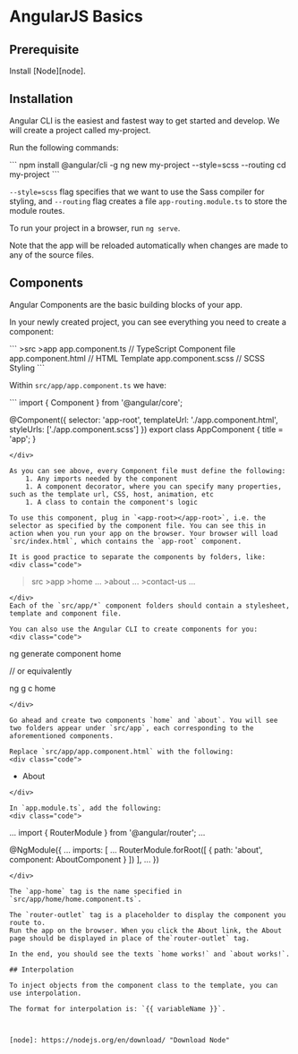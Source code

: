 # AngularJS Basics

## Prerequisite
Install [Node][node].

## Installation
Angular CLI is the easiest and fastest way to get started and develop.
We will create a project called my-project.

Run the following commands:
<div class="code">
```
	npm install @angular/cli -g
	ng new my-project --style=scss --routing
	cd my-project
```
</div>

`--style=scss` flag specifies that we want to use the Sass compiler for styling, and `--routing` flag creates a file `app-routing.module.ts` to store the module routes.

To run your project in a browser, run `ng serve`.

Note that the app will be reloaded automatically when changes are made to any of the source files.

## Components
Angular Components are the basic building blocks of your app.

In your newly created project, you can see everything you need to create a component:
<div class="code">
```
>src
	>app
		app.component.ts 		// TypeScript Component file
		app.component.html 		// HTML Template
		app.component.scss 		// SCSS Styling
```
</div>

Within `src/app/app.component.ts` we have:
<div class="code">
```
import { Component } from '@angular/core';

@Component({
  selector: 'app-root',
  templateUrl: './app.component.html',
  styleUrls: ['./app.component.scss']
})
export class AppComponent {
  title = 'app';
}
```
</div>

As you can see above, every Component file must define the following:
	1. Any imports needed by the component
	1. A component decorator, where you can specify many properties, such as the template url, CSS, host, animation, etc
	1. A class to contain the component's logic

To use this component, plug in `<app-root></app-root>`, i.e. the selector as specified by the component file. You can see this in action when you run your app on the browser. Your browser will load `src/index.html`, which contains the `app-root` component.

It is good practice to separate the components by folders, like:
<div class="code">
```
>src
	>app
		>home
			...
		>about
			...
		>contact-us
			...
```
</div>
Each of the `src/app/*` component folders should contain a stylesheet, template and component file.

You can also use the Angular CLI to create components for you:
<div class="code">
```
ng generate component home

// or equivalently

ng g c home
```
</div>

Go ahead and create two components `home` and `about`. You will see two folders appear under `src/app`, each corresponding to the aforementioned components.

Replace `src/app/app.component.html` with the following:
<div class="code">
```
<ul>
  <li><a routerLink="about">About</a></li>
</ul>

<app-home></app-home>

<router-outlet></router-outlet>
```
</div>

In `app.module.ts`, add the following:
<div class="code">
```
...
import { RouterModule } from '@angular/router';
...

@NgModule({
  ...
  imports: [
  	...
    RouterModule.forRoot([
    {
      path: 'about',
      component: AboutComponent
    }
    ])
  ],
  ...
})
```
</div>

The `app-home` tag is the name specified in `src/app/home/home.component.ts`.

The `router-outlet` tag is a placeholder to display the component you route to.
Run the app on the browser. When you click the About link, the About page should be displayed in place of the`router-outlet` tag.

In the end, you should see the texts `home works!` and `about works!`.

## Interpolation

To inject objects from the component class to the template, you can use interpolation. 

The format for interpolation is: `{{ variableName }}`.



[node]: https://nodejs.org/en/download/ "Download Node"
